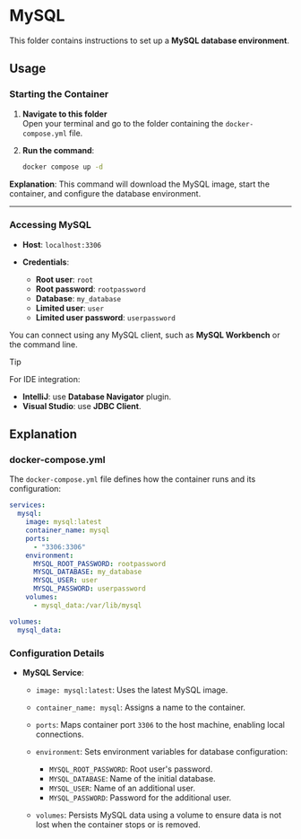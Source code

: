 # MySQL

This folder contains instructions to set up a **MySQL database environment**.

## Usage

### Starting the Container

1. **Navigate to this folder**  
   Open your terminal and go to the folder containing the `docker-compose.yml` file.

2. **Run the command**:

   ```bash
   docker compose up -d
   ```

**Explanation**: This command will download the MySQL image, start the container, and configure the database environment.

---

### Accessing MySQL

* **Host**: `localhost:3306`
* **Credentials**:

  * **Root user**: `root`
  * **Root password**: `rootpassword`
  * **Database**: `my_database`
  * **Limited user**: `user`
  * **Limited user password**: `userpassword`

You can connect using any MySQL client, such as **MySQL Workbench** or the command line.


> [!TIP]
>For IDE integration:
>* **IntelliJ**: use **Database Navigator** plugin.
>* **Visual Studio**: use **JDBC Client**.

## Explanation

### docker-compose.yml

The `docker-compose.yml` file defines how the container runs and its configuration:

```yaml
services:
  mysql:
    image: mysql:latest
    container_name: mysql
    ports:
      - "3306:3306"
    environment:
      MYSQL_ROOT_PASSWORD: rootpassword 
      MYSQL_DATABASE: my_database       
      MYSQL_USER: user                  
      MYSQL_PASSWORD: userpassword
    volumes:
      - mysql_data:/var/lib/mysql

volumes:
  mysql_data:
```

### Configuration Details

* **MySQL Service**:

  * `image: mysql:latest`: Uses the latest MySQL image.
  * `container_name: mysql`: Assigns a name to the container.
  * `ports`: Maps container port `3306` to the host machine, enabling local connections.
  * `environment`: Sets environment variables for database configuration:

    * `MYSQL_ROOT_PASSWORD`: Root user's password.
    * `MYSQL_DATABASE`: Name of the initial database.
    * `MYSQL_USER`: Name of an additional user.
    * `MYSQL_PASSWORD`: Password for the additional user.
  * `volumes`: Persists MySQL data using a volume to ensure data is not lost when the container stops or is removed.